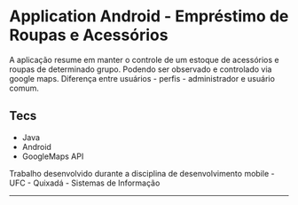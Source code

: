 # Application Android - Empréstimo de Roupas e Acessórios

A aplicação resume em manter o controle de um estoque de acessórios e roupas de determinado grupo. Podendo ser observado e controlado via google maps.
Diferença entre usuários - perfis - administrador e usuário comum.


## Tecs
- Java
- Android
- GoogleMaps API

Trabalho desenvolvido durante a disciplina de desenvolvimento mobile - UFC - Quixadá - Sistemas de Informação

___
